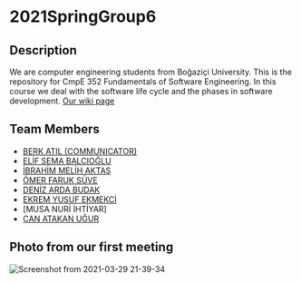 # 2021SpringGroup6 
## Description
  We are computer engineering students from Boğaziçi University. This is the repository for CmpE 352 Fundamentals of Software Engineering. In this course we deal with the software life cycle and the phases in software development. 
[Our wiki page](https://github.com/bounswe/2021SpringGroup6/wiki "GROUP 6 WIKI PAGE")

## Team Members
* [BERK ATIL (COMMUNICATOR)](https://github.com/bounswe/2021SpringGroup6/wiki/Berk-At%C4%B1l)
* [ELİF SEMA BALCIOĞLU](https://github.com/bounswe/2021SpringGroup6/wiki/Elif-Sema-Balc%C4%B1o%C4%9Flu)
* [İBRAHİM MELİH AKTAŞ](https://github.com/bounswe/2021SpringGroup6/wiki/%C4%B0brahim-Melih-Akta%C5%9F)
* [ÖMER FARUK SÜVE](https://github.com/bounswe/2021SpringGroup6/wiki/%C3%96mer-Faruk-S%C3%BCve)
* [DENİZ ARDA BUDAK](https://github.com/bounswe/2021SpringGroup6/wiki/Deniz-Arda-Budak)
* [EKREM YUSUF EKMEKCİ](https://github.com/bounswe/2021SpringGroup6/wiki/Ekrem-Yusuf-Ekmekci)
* [MUSA NURİ İHTİYAR]
* [CAN ATAKAN UĞUR](https://github.com/bounswe/2021SpringGroup6/wiki/Can-Atakan-U%C4%9Fur)

## Photo from our first meeting
![Screenshot from 2021-03-29 21-39-34](https://user-images.githubusercontent.com/29127873/112883724-5302e880-90d7-11eb-9e55-f07c3cad75a5.png)
